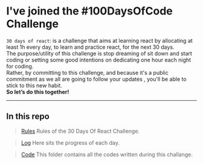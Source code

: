 # I've joined the #100DaysOfCode Challenge

`30 days of react`: is a challenge that aims at learning react by allocating at least 1h every day, to learn and practice react, for the next 30 days.
\
The purpose/utility of this challenge is stop dreaming of sit down and start coding or setting some good intentions on dedicating one hour each night for coding.
\
Rather, by committing to this challenge, and because it's a public commitment as we all are going to follow your updates , you'll be able to stick to this new habit.
\
**So let’s do this together!**

---

## In this repo

> [Rules](rules.md)
Rules of the 30 Days Of React Challenge.

> [Log](log.md)
Here sits the progress of each day.

> [Code](code/)
This folder contains all the codes written during this challange.